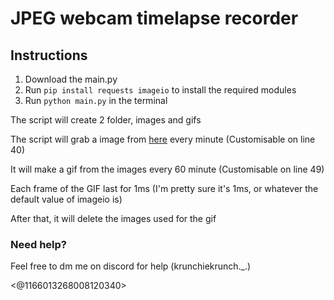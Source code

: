 # JPEG webcam timelapse recorder

## Instructions

1. Download the main.py
2. Run `pip install requests imageio` to install the required modules
3. Run `python main.py` in the terminal

The script will create 2 folder, images and gifs

The script will grab a image from [here](https://webcama1.watching-grass-grow.com/current.jpg) every minute (Customisable on line 40)

It will make a gif from the images every 60 minute (Customisable on line 49)

Each frame of the GIF last for 1ms (I'm pretty sure it's 1ms, or whatever the default value of imageio is)

After that, it will delete the images used for the gif

### Need help?

Feel free to dm me on discord for help (krunchiekrunch._.)

<@1166013268008120340>

